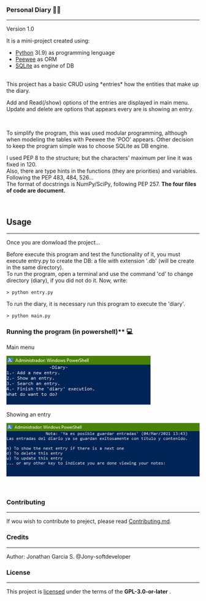### Personal Diary 📔📗
<hr/>
Version 1.0

It is a mini-project created using:

* [Python][] 3(.9) as programming lenguage
* [Peewee][] as ORM
* [SQLite][] as engine of DB

[Python]: https://www.python.org/downloads/ "Python"
[Peewee]: http://docs.peewee-orm.com/en/latest/peewee/installation.html "Peewee"
[SQLite]: https://www.sqlite.org/download.html "SQLite"

<br/>
This project has a basic CRUD using *entries* how the entities that make up the diary.

Add and Read(/show) options of the entries are displayed in main menu. Update and delete are options that appears every are is showing an entry.

<br/>

To simplify the program, this was used modular programming, although when modeling the tables with Peewee the 'POO' appears.
Other decision to keep the program simple was to choose SQLite as DB engine.



I used PEP 8 to the structure; but the characters' maximum per line it was fixed in 120.<br/>
Also, there are type hints in the functions (they are priorities) and variables. Following the PEP 483, 484, 526...<br/>
The format of docstrings is NumPy/SciPy, following PEP 257. **The four files of code are document.**

<br/>

## Usage
<hr/>

Once you are donwload the project...

Before execute this program and test the functionality of it, you must execute <span>entry.py</span> to create the DB: a file with extension '.db' (will be create in the same directory). <br/>
To run the program, open a terminal and use the command 'cd' to change
directory (diary), if you did not do it. Now, write:

    > python entry.py

To run the diary, it is necessary run this program to execute the 'diary'.

    > python main.py

### Running the program (in powershell)** 💻

Main menu

![Diary menu](https://github.com/Jony-softdeveloper/diary_python/blob/main/images/Diary_menu.PNG)

Showing an entry

![Showing an entry](https://github.com/Jony-softdeveloper/diary_python/blob/main/images/Show_an_entry.PNG)

<br/>

### Contributing
<hr/>

If wou wish to contribute to preject, please read [Contributing.md](https://github.com/Jony-softdeveloper/diary_python/blob/main/Contributing.md).


### Credits
<hr/>

Author: Jonathan Garcia S. @Jony-softdeveloper

### License
<hr/>

This project is [licensed](https://github.com/Jony-softdeveloper/diary_python/blob/main/Copying.txt) under the terms of the **GPL-3.0-or-later** .
